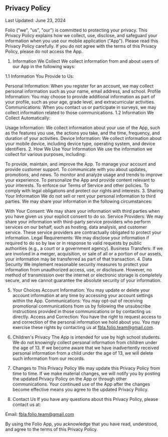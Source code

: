 ## Privacy Policy
Last Updated: June 23, 2024

Folio ("we", "us", "our") is committed to protecting your privacy. This Privacy Policy explains how we collect, use, disclose, and safeguard your information when you use our mobile application ("App"). Please read this Privacy Policy carefully. If you do not agree with the terms of this Privacy Policy, please do not access the App.

1. Information We Collect
We collect information from and about users of our App in the following ways:

1.1 Information You Provide to Us:

Personal Information: When you register for an account, we may collect personal information such as your name, email address, and school.
Profile Information: You may choose to provide additional information as part of your profile, such as your age, grade level, and extracurricular activities.
Communications: When you contact us or participate in surveys, we may collect information related to those communications.
1.2 Information We Collect Automatically:

Usage Information: We collect information about your use of the App, such as the features you use, the actions you take, and the time, frequency, and duration of your activities.
Device Information: We collect information about your mobile device, including device type, operating system, and device identifiers.
2. How We Use Your Information
We use the information we collect for various purposes, including:

To provide, maintain, and improve the App.
To manage your account and provide customer support.
To communicate with you about updates, promotions, and news.
To monitor and analyze usage and trends to improve your experience.
To personalize the App and provide content relevant to your interests.
To enforce our Terms of Service and other policies.
To comply with legal obligations and protect our rights and interests.
3. Sharing Your Information
We do not sell or rent your personal information to third parties. We may share your information in the following circumstances:

With Your Consent: We may share your information with third parties when you have given us your explicit consent to do so.
Service Providers: We may share your information with third-party service providers who perform services on our behalf, such as hosting, data analysis, and customer service. These service providers are contractually obligated to protect your information.
Legal Requirements: We may disclose your information if required to do so by law or in response to valid requests by public authorities (e.g., a court or a government agency).
Business Transfers: If we are involved in a merger, acquisition, or sale of all or a portion of our assets, your information may be transferred as part of that transaction.
4. Data Security
We implement reasonable security measures to protect your information from unauthorized access, use, or disclosure. However, no method of transmission over the internet or electronic storage is completely secure, and we cannot guarantee the absolute security of your information.

5. Your Choices
Account Information: You may update or delete your account information at any time by accessing your account settings within the App.
Communications: You may opt-out of receiving promotional communications from us by following the unsubscribe instructions provided in those communications or by contacting us directly.
Access and Correction: You have the right to request access to and correction of the personal information we hold about you. You may exercise these rights by contacting us at fbla.folio.team@gmail.com.
6. Children's Privacy
The App is intended for use by high school students. We do not knowingly collect personal information from children under the age of 13. If we become aware that we have inadvertently received personal information from a child under the age of 13, we will delete such information from our records.

7. Changes to This Privacy Policy
We may update this Privacy Policy from time to time. If we make material changes, we will notify you by posting the updated Privacy Policy on the App or through other communications. Your continued use of the App after the changes become effective means you agree to the updated Privacy Policy.

8. Contact Us
If you have any questions about this Privacy Policy, please contact us at:

Email: fbla.folio.team@gmail.com

By using the Folio App, you acknowledge that you have read, understood, and agree to the terms of this Privacy Policy.
